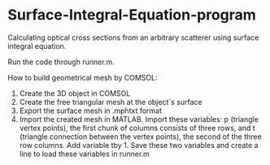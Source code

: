 # Surface-Integral-Equation-program
Calculating optical cross sections from an arbitrary scatterer using surface integral equation.

Run the code through runner.m.

How to build geometrical mesh by COMSOL:

1. Create the 3D object in COMSOL
2. Create the free triangular mesh at the object`s surface
3. Export the surface mesh in .mphtxt format
4. Import the created mesh in MATLAB. Import these variables: p (triangle vertex points), the first chunk of columns consists of three rows, and t (triangle connection between the vertex points), the second of the three row columns. Add variable tby 1. Save these two variables and create a line to load these variables in runner.m

